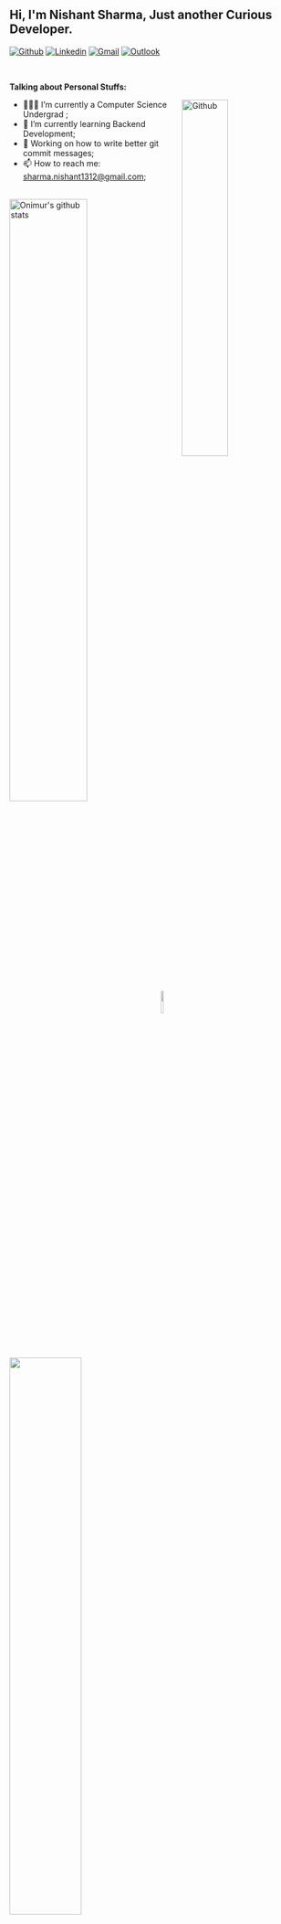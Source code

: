 <!-- Your title -->

## Hi, I'm Nishant Sharma, Just another Curious Developer.

<!-- Your badges
You can use the website to generate badges: https://shields.io/
-->

[![Github](https://img.shields.io/badge/-Github-000?style=flat&logo=Github&logoColor=white)](https://github.com/goldenryu2000)
[![Linkedin](https://img.shields.io/badge/-LinkedIn-blue?style=flat&logo=Linkedin&logoColor=white)](https://www.linkedin.com/in/nishant-sharma20)
[![Gmail](https://img.shields.io/badge/-Gmail-c14438?style=flat&logo=Gmail&logoColor=white)](mailto:sharma.nishant1312@gmail.com)
[![Outlook](https://img.shields.io/badge/-Outlook-0078D4?style=flat&logo=Microsoft-Outlook&logoColor=white)](mailto:nishant_sharma20@outlook.com)

&nbsp;

<!-- Talking about you -->

**Talking about Personal Stuffs:**

<!-- Any image aligned to the right. Beware the width -->
<img width="40%" align="right" alt="Github" src="https://media.giphy.com/media/u18KbOWs65HFK/giphy.gif" />

- 👨🏽‍💻 I’m currently a Computer Science Undergrad ;
- 🌱 I’m currently learning Backend Development;
- 🤔 Working on how to write better git commit messages;
- 📫 How to reach me: sharma.nishant1312@gmail.com;

<br />
  <a href="https://github.com/onimur/handle-path-oz">
    <img width="52%" align="left" alt="Onimur's github stats" src="https://github-readme-stats.vercel.app/api?username=goldenryu2000&show_icons=true&hide_border=true&theme=radical" />
  </a>

&nbsp;

<p>
<br />
<br />
<br />
<br />
<br />
<br />

<img width="10%" src="https://img.shields.io/badge/-Times+You+Have+Refreshed+The+Page-ff69b4">

</br>
<code><img align ='center' width="50%" src="https://count.getloli.com/get/@:saltysage?theme=rule34"></code>
</p>
